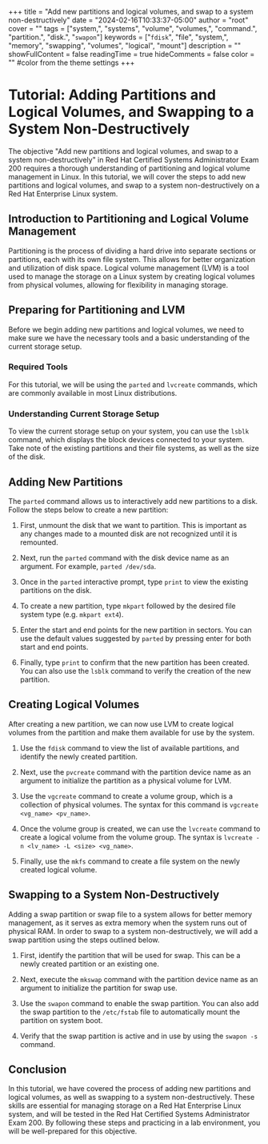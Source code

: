 +++
title = "Add new partitions and logical volumes, and swap to a system non-destructively"
date = "2024-02-16T10:33:37-05:00"
author = "root"
cover = ""
tags = ["system,", "systems", "volume", "volumes,", "command.", "partition.", "disk.", "`swapon`"]
keywords = ["`fdisk`", "file", "system,", "memory", "swapping", "volumes", "logical", "mount"]
description = ""
showFullContent = false
readingTime = true
hideComments = false
color = "" #color from the theme settings
+++


# Tutorial: Adding Partitions and Logical Volumes, and Swapping to a System Non-Destructively

The objective "Add new partitions and logical volumes, and swap to a system non-destructively" in Red Hat Certified Systems Administrator Exam 200 requires a thorough understanding of partitioning and logical volume management in Linux. In this tutorial, we will cover the steps to add new partitions and logical volumes, and swap to a system non-destructively on a Red Hat Enterprise Linux system.

## Introduction to Partitioning and Logical Volume Management

Partitioning is the process of dividing a hard drive into separate sections or partitions, each with its own file system. This allows for better organization and utilization of disk space. Logical volume management (LVM) is a tool used to manage the storage on a Linux system by creating logical volumes from physical volumes, allowing for flexibility in managing storage.

## Preparing for Partitioning and LVM

Before we begin adding new partitions and logical volumes, we need to make sure we have the necessary tools and a basic understanding of the current storage setup.

### Required Tools

For this tutorial, we will be using the `parted` and `lvcreate` commands, which are commonly available in most Linux distributions.

### Understanding Current Storage Setup

To view the current storage setup on your system, you can use the `lsblk` command, which displays the block devices connected to your system. Take note of the existing partitions and their file systems, as well as the size of the disk.

## Adding New Partitions

The `parted` command allows us to interactively add new partitions to a disk. Follow the steps below to create a new partition:

1. First, unmount the disk that we want to partition. This is important as any changes made to a mounted disk are not recognized until it is remounted.

2. Next, run the `parted` command with the disk device name as an argument. For example, `parted /dev/sda`.

3. Once in the `parted` interactive prompt, type `print` to view the existing partitions on the disk.

4. To create a new partition, type `mkpart` followed by the desired file system type (e.g. `mkpart ext4`).

5. Enter the start and end points for the new partition in sectors. You can use the default values suggested by `parted` by pressing enter for both start and end points.

6. Finally, type `print` to confirm that the new partition has been created. You can also use the `lsblk` command to verify the creation of the new partition.

## Creating Logical Volumes

After creating a new partition, we can now use LVM to create logical volumes from the partition and make them available for use by the system.

1. Use the `fdisk` command to view the list of available partitions, and identify the newly created partition.

2. Next, use the `pvcreate` command with the partition device name as an argument to initialize the partition as a physical volume for LVM.

3. Use the `vgcreate` command to create a volume group, which is a collection of physical volumes. The syntax for this command is `vgcreate <vg_name> <pv_name>`.

4. Once the volume group is created, we can use the `lvcreate` command to create a logical volume from the volume group. The syntax is `lvcreate -n <lv_name> -L <size> <vg_name>`.

5. Finally, use the `mkfs` command to create a file system on the newly created logical volume.

## Swapping to a System Non-Destructively

Adding a swap partition or swap file to a system allows for better memory management, as it serves as extra memory when the system runs out of physical RAM. In order to swap to a system non-destructively, we will add a swap partition using the steps outlined below.

1. First, identify the partition that will be used for swap. This can be a newly created partition or an existing one.

2. Next, execute the `mkswap` command with the partition device name as an argument to initialize the partition for swap use.

3. Use the `swapon` command to enable the swap partition. You can also add the swap partition to the `/etc/fstab` file to automatically mount the partition on system boot.

4. Verify that the swap partition is active and in use by using the `swapon -s` command.

## Conclusion

In this tutorial, we have covered the process of adding new partitions and logical volumes, as well as swapping to a system non-destructively. These skills are essential for managing storage on a Red Hat Enterprise Linux system, and will be tested in the Red Hat Certified Systems Administrator Exam 200. By following these steps and practicing in a lab environment, you will be well-prepared for this objective.